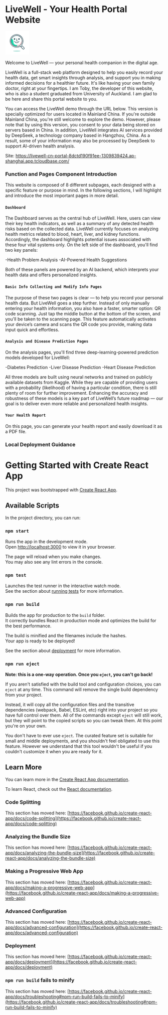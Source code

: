 # LiveWell - Your Health Portal Website

<img src="/src/asset/logo/Logo.png" width="75"></img>

Welcome to LiveWell — your personal health companion in the digital age.

LiveWell is a full-stack web platform designed to help you easily record your health data, get smart insights through analysis, and support you in making informed decisions for a healthier future. It's like having your own family doctor, right at your fingertips. I am Toby, the developer of this website, who is also a student graduated from University of Auckland. I am glad to be here and share this portal website to you.

You can access the LiveWell demo through the URL below. This version is specially optimized for users located in Mainland China. If you're outside Mainland China, you're still welcome to explore the demo. However, please note that by using this version, you consent to your data being stored on servers based in China. In addition, LiveWell integrates AI services provided by DeepSeek, a technology company based in Hangzhou, China. As a result, some of your information may also be processed by DeepSeek to support AI-driven health analysis.

Site: https://livewell-cn-portal-8dctd190f91ee-1309839424.ap-shanghai.app.tcloudbase.com/

### Function and Pages Component Introduction

This website is composed of 8 different subpages, each designed with a specific feature or purpose in mind. In the following sections, I will highlight and introduce the most important pages in more detail.

#### `Dashboard`

The Dashboard serves as the central hub of LiveWell. Here, users can view their key health indicators, as well as a summary of any detected health risks based on the collected data.
LiveWell currently focuses on analyzing health metrics related to blood, heart, liver, and kidney functions. Accordingly, the dashboard highlights potential issues associated with these four vital systems only.
On the left side of the dashboard, you'll find two key panels:

-Health Problem Analysis
-AI-Powered Health Suggestions

Both of these panels are powered by an AI backend, which interprets your health data and offers personalized insights.


#### `Basic Info Collecting and Modify Info Pages`

The purpose of these two pages is clear — to help you record your personal health data. But LiveWell goes a step further. Instead of only manually entering your health information, you also have a faster, smarter option: QR code scanning. Just tap the middle button at the bottom of the screen, and you'll be taken to the scanning page. This feature automatically activates your device’s camera and scans the QR code you provide, making data input quick and effortless.

#### `Analysis and Disease Prediction Pages`

On the analysis pages, you'll find three deep-learning-powered prediction models developed for LiveWell:

-Diabetes Prediction
-Liver Disease Prediction
-Heart Disease Prediction

All three models are built using neural networks and trained on publicly available datasets from Kaggle. While they are capable of providing users with a probability (likelihood) of having a particular condition, there is still plenty of room for further improvement.
Enhancing the accuracy and robustness of these models is a key part of LiveWell’s future roadmap — our goal is to deliver even more reliable and personalized health insights.

#### `Your Health Report`

On this page, you can generate your health report and easily download it as a PDF file.


### Local Deployment Guidance








# Getting Started with Create React App

This project was bootstrapped with [Create React App](https://github.com/facebook/create-react-app).

## Available Scripts

In the project directory, you can run:

### `npm start`

Runs the app in the development mode.\
Open [http://localhost:3000](http://localhost:3000) to view it in your browser.

The page will reload when you make changes.\
You may also see any lint errors in the console.

### `npm test`

Launches the test runner in the interactive watch mode.\
See the section about [running tests](https://facebook.github.io/create-react-app/docs/running-tests) for more information.

### `npm run build`

Builds the app for production to the `build` folder.\
It correctly bundles React in production mode and optimizes the build for the best performance.

The build is minified and the filenames include the hashes.\
Your app is ready to be deployed!

See the section about [deployment](https://facebook.github.io/create-react-app/docs/deployment) for more information.

### `npm run eject`

**Note: this is a one-way operation. Once you `eject`, you can't go back!**

If you aren't satisfied with the build tool and configuration choices, you can `eject` at any time. This command will remove the single build dependency from your project.

Instead, it will copy all the configuration files and the transitive dependencies (webpack, Babel, ESLint, etc) right into your project so you have full control over them. All of the commands except `eject` will still work, but they will point to the copied scripts so you can tweak them. At this point you're on your own.

You don't have to ever use `eject`. The curated feature set is suitable for small and middle deployments, and you shouldn't feel obligated to use this feature. However we understand that this tool wouldn't be useful if you couldn't customize it when you are ready for it.

## Learn More

You can learn more in the [Create React App documentation](https://facebook.github.io/create-react-app/docs/getting-started).

To learn React, check out the [React documentation](https://reactjs.org/).

### Code Splitting

This section has moved here: [https://facebook.github.io/create-react-app/docs/code-splitting](https://facebook.github.io/create-react-app/docs/code-splitting)

### Analyzing the Bundle Size

This section has moved here: [https://facebook.github.io/create-react-app/docs/analyzing-the-bundle-size](https://facebook.github.io/create-react-app/docs/analyzing-the-bundle-size)

### Making a Progressive Web App

This section has moved here: [https://facebook.github.io/create-react-app/docs/making-a-progressive-web-app](https://facebook.github.io/create-react-app/docs/making-a-progressive-web-app)

### Advanced Configuration

This section has moved here: [https://facebook.github.io/create-react-app/docs/advanced-configuration](https://facebook.github.io/create-react-app/docs/advanced-configuration)

### Deployment

This section has moved here: [https://facebook.github.io/create-react-app/docs/deployment](https://facebook.github.io/create-react-app/docs/deployment)

### `npm run build` fails to minify

This section has moved here: [https://facebook.github.io/create-react-app/docs/troubleshooting#npm-run-build-fails-to-minify](https://facebook.github.io/create-react-app/docs/troubleshooting#npm-run-build-fails-to-minify)
